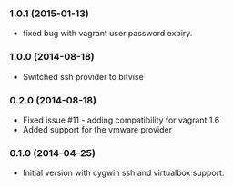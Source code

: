 ### 1.0.1 (2015-01-13)
* fixed bug with vagrant user password expiry.

### 1.0.0 (2014-08-18)
* Switched ssh provider to bitvise

### 0.2.0 (2014-08-18)
* Fixed issue #11 - adding compatibility for vagrant 1.6
* Added support for the vmware provider

### 0.1.0 (2014-04-25)
* Initial version with cygwin ssh and virtualbox support.
